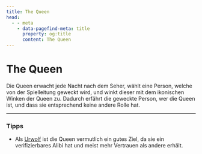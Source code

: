 ```yaml
---
title: The Queen
head:
  - - meta
    - data-pagefind-meta: title
      property: og:title
      content: The Queen
---
```

# The Queen <TeamBadge team="Dorf" />

Die Queen erwacht jede Nacht nach dem Seher, wählt eine Person, welche von der Spielleitung geweckt wird, und winkt dieser mit dem ikonischen Winken der Queen zu. Dadurch erfährt die geweckte Person, wer die Queen ist, und dass sie entsprechend keine andere Rolle hat.

---

### Tipps
- Als [Urwolf](/rollen/urwolf) ist die Queen vermutlich ein gutes Ziel, da sie ein verifizierbares Alibi hat und meist mehr Vertrauen als andere erhält.